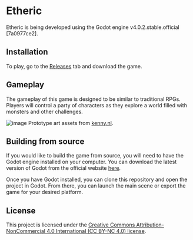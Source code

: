 # Etheric

Etheric is being developed using the Godot engine v4.0.2.stable.official [7a0977ce2].

## Installation

To play, go to the [Releases](https://github.com/Teqed/etheric/releases) tab and download the game.

## Gameplay

The gameplay of this game is designed to be similar to traditional RPGs. Players will control a party of characters as they explore a world filled with monsters and other challenges.

![image](https://github.com/Teqed/etheric/assets/5181964/dac863c9-e98e-4747-948d-e5660d7782fc)
Prototype art assets from [kenny.nl](https://kenney.nl/assets/tiny-dungeon).

## Building from source

If you would like to build the game from source, you will need to have the Godot engine installed on your computer. You can download the latest version of Godot from the official website [here](https://godotengine.org/download/).

Once you have Godot installed, you can clone this repository and open the project in Godot. From there, you can launch the main scene or export the game for your desired platform.

## License

This project is licensed under the [Creative Commons Attribution-NonCommercial 4.0 International (CC BY-NC 4.0) license](https://creativecommons.org/licenses/by-nc/4.0/).
